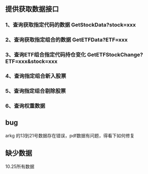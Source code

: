 ## 提供获取数据接口
### 1、查询获取指定代码的数据  GetStockData?stock=xxx
### 2、查询获取指定组合的数据  GetETFData?ETF=xxx
### 3、查询ETF组合指定代码持仓变化  GetETFStockChange?ETF=xxx&stock=xxx
### 4、查询指定组合新入股票
### 5、查询指定组合剔除股票
### 6、查询权重数据
### 

## bug
arkg 的13到21号数据存在错误，pdf数据有问题，得看下如何修复

## 缺少数据
10.25所有数据